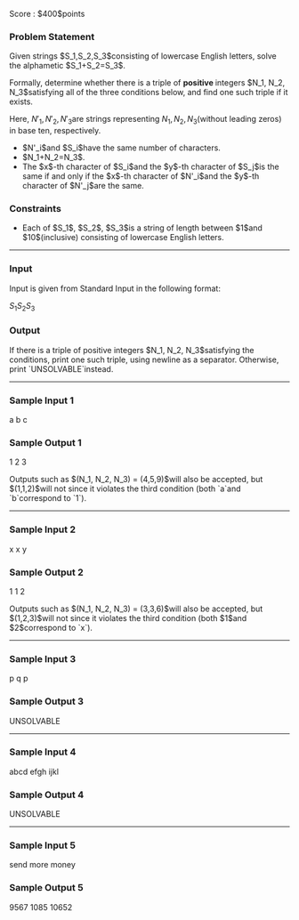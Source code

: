 
<div>

<span>

<span>

<p>
Score : $400$points
</p>

<div>

<section>

### **Problem Statement**

<p>
Given strings $S_1,S_2,S_3$consisting of lowercase English letters, solve the alphametic $S_1+S_2=S_3$.
</p>

<p>
Formally, determine whether there is a triple of 
<strong>
positive
</strong>
integers $N_1, N_2, N_3$satisfying all of the three conditions below, and find one such triple if it exists.

Here, $N'_1, N'_2, N'_3$are strings representing $N_1, N_2, N_3$(without leading zeros) in base ten, respectively.
</p>

<ul>

<li>
$N'_i$and $S_i$have the same number of characters.
</li>

<li>
$N_1+N_2=N_3$.
</li>

<li>
The $x$-th character of $S_i$and the $y$-th character of $S_j$is the same if and only if the $x$-th character of $N'_i$and the $y$-th character of $N'_j$are the same.
</li>

</ul>

</section>

</div>

<div>

<section>

### **Constraints**

<ul>

<li>
Each of $S_1$, $S_2$, $S_3$is a string of length between $1$and $10$(inclusive) consisting of lowercase English letters.
</li>

</ul>

</section>

</div>

---

<div>

<div>

<section>

### **Input**

<p>
Input is given from Standard Input in the following format:
</p>

<div>

$S_1$$S_2$$S_3$
</div>

</section>

</div>

<div>

<section>

### **Output**

<p>
If there is a triple of positive integers $N_1, N_2, N_3$satisfying the conditions, print one such triple, using newline as a separator.
Otherwise, print `UNSOLVABLE`instead.
</p>

</section>

</div>

</div>

---

<div>

<section>

### **Sample Input 1**

<div>

a
b
c

</div>

</section>

</div>

<div>

<section>

### **Sample Output 1**

<div>

1
2
3

</div>

<p>
Outputs such as $(N_1, N_2, N_3) = (4,5,9)$will also be accepted, but $(1,1,2)$will not since it violates the third condition (both `a`and `b`correspond to `1`).
</p>

</section>

</div>

---

<div>

<section>

### **Sample Input 2**

<div>

x
x
y

</div>

</section>

</div>

<div>

<section>

### **Sample Output 2**

<div>

1
1
2

</div>

<p>
Outputs such as $(N_1, N_2, N_3) = (3,3,6)$will also be accepted, but $(1,2,3)$will not since it violates the third condition (both $1$and $2$correspond to `x`).
</p>

</section>

</div>

---

<div>

<section>

### **Sample Input 3**

<div>

p
q
p

</div>

</section>

</div>

<div>

<section>

### **Sample Output 3**

<div>

UNSOLVABLE

</div>

</section>

</div>

---

<div>

<section>

### **Sample Input 4**

<div>

abcd
efgh
ijkl

</div>

</section>

</div>

<div>

<section>

### **Sample Output 4**

<div>

UNSOLVABLE

</div>

</section>

</div>

---

<div>

<section>

### **Sample Input 5**

<div>

send
more
money

</div>

</section>

</div>

<div>

<section>

### **Sample Output 5**

<div>

9567
1085
10652

</div>

</section>

</div>

</span>

</span>

</div>
